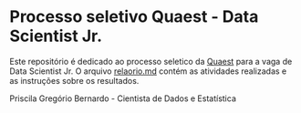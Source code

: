 # Processo seletivo Quaest - Data Scientist Jr.

Este repositório é dedicado ao processo seletico da [Quaest](http://quaest.com.br/) para a vaga de Data Scientist Jr. O arquivo [relaorio.md](https://github.com/priscilagr/case_quaest/blob/master/relatorio.md) 
contém as atividades realizadas e as instruções sobre os resultados.

Priscila Gregório Bernardo - Cientista de Dados e Estatística
